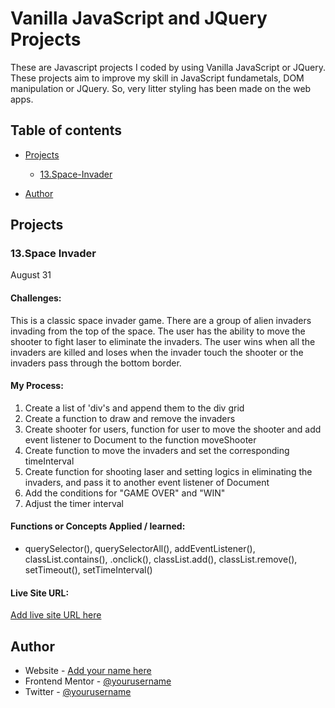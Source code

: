 # Vanilla JavaScript and JQuery Projects 
These are Javascript projects I coded by using Vanilla JavaScript or JQuery. These projects aim to improve my skill in JavaScript fundametals, DOM manipulation or JQuery. So, very litter styling has been made on the web apps. 

## Table of contents

- [Projects](#Projects) 
  - [13.Space-Invader](#13.space-invader)

- [Author](#Author)


## Projects

### 13.Space Invader
August 31
#### Challenges: 
This is a classic space invader game. There are a group of alien invaders invading from the top of the space. The user has the ability to move the shooter to fight laser to eliminate the invaders. The user wins when all the invaders are killed and loses when the invader touch the shooter or the invaders pass through the bottom border. 

#### My Process:

1. Create a list of 'div's and append them to the div grid
2. Create a function to draw and remove the invaders
3. Create shooter for users, function for user to move the shooter and add event listener to Document to the function moveShooter
4. Create function to move the invaders and set the corresponding timeInterval
5. Create function for shooting laser and setting logics in eliminating the invaders, and pass it to another event listener of Document
6. Add the conditions for "GAME OVER" and "WIN"
7. Adjust the timer interval

#### Functions or Concepts Applied / learned:
- querySelector(), querySelectorAll(), addEventListener(), classList.contains(), .onclick(), classList.add(), classList.remove(), setTimeout(), setTimeInterval()

#### Live Site URL: 
[Add live site URL here](https://your-live-site-url.com)


## Author

- Website - [Add your name here](https://www.your-site.com)
- Frontend Mentor - [@yourusername](https://www.frontendmentor.io/profile/yourusername)
- Twitter - [@yourusername](https://www.twitter.com/yourusername)

